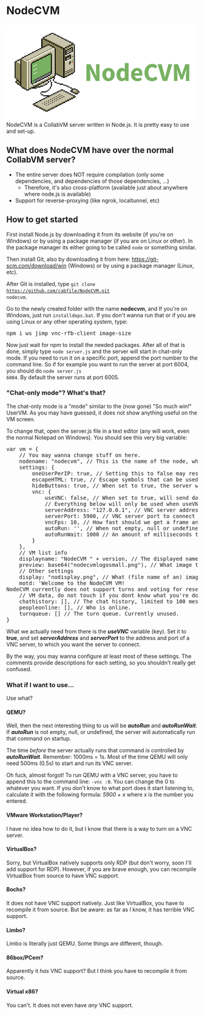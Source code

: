 # NodeCVM
![NodeCVM Logo](nodecvmlogo.png)
NodeCVM is a CollabVM server written in Node.js. It is pretty easy to use and set-up.
## What does NodeCVM have over the normal CollabVM server?
* The entire server does NOT require compilation (only some dependencies, and dependencies of those dependencies, ...)
  * Therefore, it's also cross-platform (available just about anywhere where node.js is available)
* Support for reverse-proxying (like ngrok, localtunnel, etc)
## How to get started
First install Node.js by downloading it from its website (if you're on Windows) or by using a package manager (if you are on Linux or other). In the package manager its either going to be called <code>node</code> or something similar.

Then install Git, also by downloading it from here: https://git-scm.com/download/win (Windows) or by using a package manager (Linux, etc).

After Git is installed, type <code>git clone https://github.com/cabfile/NodeCVM.git nodecvm</code>.

Go to the newly created folder with the name **nodecvm**, and If you're on Windows, just run <code>installdeps.bat</code>. If you don't wanna run that or if you are using Linux or any other operating system, type:
<pre>
npm i ws jimp vnc-rfb-client image-size
</pre>
Now just wait for npm to install the needed packages. After all of that is done, simply type <code>node server.js</code> and the server will start in chat-only mode. If you need to run it on a specific port, append the port number to the command line. So if for example you want to run the server at port 6004, you should do <code>node server.js 6004</code>. By default the server runs at port 6005.
### "Chat-only mode"? What's that?
The chat-only mode is a "mode" similar to the (now gone) "So much win!" UserVM. As you may have guessed, it does not show anything useful on the VM screen.

To change that, open the server.js file in a text editor (any will work, even the normal Notepad on Windows). You should see this very big variable:
<pre>
var vm = {
	// You may wanna change stuff on here.
	nodename: "nodecvm", // This is the name of the node, which is used for connection to the VM (not the server itself)
	settings: {
		oneUserPerIP: true, // Setting this to false may result in unwanted behavior, so you might wanna keep it at true.
		escapeHTML: true, // Escape symbols that can be used for HTML tags? If you set it to false, get ready for people to send HTML tags (XSS) in chat!
		hideButtons: true, // When set to true, the server will append some HTML tags to the Message Of The Day, so it will hide the Take Turn, Keyboard, Change Username and Vote for Reset buttons.
		vnc: {
			useVNC: false, // When set to true, will send data from a VNC server instead of using a static image (when set to false).
			// Everything below will only be used when useVNC is set to true.
			serverAddress: "127.0.0.1", // VNC server address to connect to.
			serverPort: 5900, // VNC server port to connect to.
			vncFps: 10, // How fast should we get a frame and send it to clients, in frames per second. (do not set it to a high value unless you know what you're doing!)
			autoRun: '', // When not empty, null or undefined, it will automatically run this command every time the server is launched. This is really useful for automatically launching QEMU.
			autoRunWait: 1000 // An amount of milliseconds to wait before connecting.
		}
	},
	// VM list info
	displayname: "NodeCVM " + version, // The displayed name of the VM, as seen in the VM list. You can replace its current value to something else. Also, you can use HTML tags. Better not use XSS, though.
	preview: base64("nodecvmlogosmall.png"), // What image to show in the VM list, seen when useVNC is set to false or when useVNC is set to true and we still haven't connected to the vnc server
	// Other settings
	display: "nodisplay.png", // What (file name of an) image to show when you're connected to the VM, leave empty if you dont want to use this. (shows only when useVNC is set to false)
	motd: 'Welcome to the NodeCVM VM!<br/>NodeCVM currently does not support turns and voting for reset, so sorry about that!', // The Message Of The Day ("description"), leave empty if you dont want to use this.
	// VM data, do not touch if you dont know what you're doing!
	chathistory: [], // The chat history, limited to 100 messages (as others wont be seen by the client).
	peopleonline: [], // Who is online.
	turnqueue: [] // The turn queue. Currently unused.
}
</pre>
What we actually need from there is the ***useVNC*** variable (key). Set it to **true**, and set ***serverAddress*** and ***serverPort*** to the address and port of a VNC server, to which you want the server to connect.

By the way, you may wanna configure at least most of these settings. The comments provide descriptions for each setting, so you shouldn't really get confused.
### What if I want to use...
Use what?
#### QEMU?
Well, then the next interesting thing to us will be ***autoRun*** and ***autoRunWait***. If ***autoRun*** is not empty, null, or undefined, the server will automatically run that command on startup.

The time *before* the server actually runs that command is controlled by ***autoRunWait***. Remember: 1000ms = 1s. Most of the time QEMU will only need 500ms (0.5s) to start and run its VNC server.

Oh fuck, almost forgot! To run QEMU with a VNC server, you have to append this to the command line: <code>-vnc :0</code>. You can change the 0 to whatever you want. If you don't know to what port does it start listening to, calculate it with the following formula: *5900 + x* where *x* is the number you entered.
#### VMware Workstation/Player?
I have no idea how to do it, but I know that there is a way to turn on a VNC server.
#### VirtualBox?
Sorry, but VirtualBox natively supports only RDP (but don't worry, soon I'll add support for RDP). However, if you are brave enough, you can recompile VirtualBox from source to have VNC support.
#### Bochs?
It does not have VNC support natively. Just like VirtualBox, you have to recompile it from source. But be aware: as far as I know, it has terrible VNC support.
#### Limbo?
Limbo is literally just QEMU. Some things are different, though.
#### 86box/PCem?
Apparently it *has* VNC support? But I think you have to recompile it from source.
#### Virtual x86?
You can't. It does not even have *any* VNC support.
